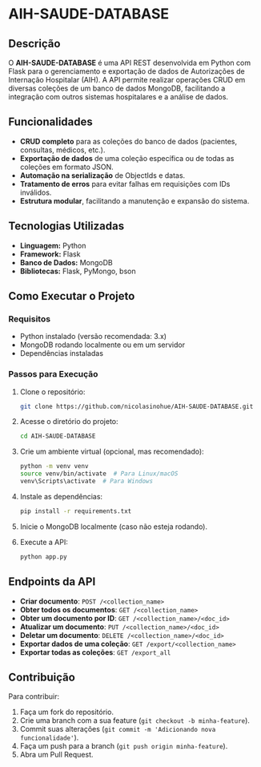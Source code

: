 # AIH-SAUDE-DATABASE

## Descrição
O **AIH-SAUDE-DATABASE** é uma API REST desenvolvida em Python com Flask para o gerenciamento e exportação de dados de Autorizações de Internação Hospitalar (AIH). A API permite realizar operações CRUD em diversas coleções de um banco de dados MongoDB, facilitando a integração com outros sistemas hospitalares e a análise de dados.

## Funcionalidades
- **CRUD completo** para as coleções do banco de dados (pacientes, consultas, médicos, etc.).
- **Exportação de dados** de uma coleção específica ou de todas as coleções em formato JSON.
- **Automação na serialização** de ObjectIds e datas.
- **Tratamento de erros** para evitar falhas em requisições com IDs inválidos.
- **Estrutura modular**, facilitando a manutenção e expansão do sistema.

## Tecnologias Utilizadas
- **Linguagem:** Python
- **Framework:** Flask
- **Banco de Dados:** MongoDB
- **Bibliotecas:** Flask, PyMongo, bson

## Como Executar o Projeto
### Requisitos
- Python instalado (versão recomendada: 3.x)
- MongoDB rodando localmente ou em um servidor
- Dependências instaladas

### Passos para Execução
1. Clone o repositório:
   ```sh
   git clone https://github.com/nicolasinohue/AIH-SAUDE-DATABASE.git
   ```
2. Acesse o diretório do projeto:
   ```sh
   cd AIH-SAUDE-DATABASE
   ```
3. Crie um ambiente virtual (opcional, mas recomendado):
   ```sh
   python -m venv venv
   source venv/bin/activate  # Para Linux/macOS
   venv\Scripts\activate  # Para Windows
   ```
4. Instale as dependências:
   ```sh
   pip install -r requirements.txt
   ```
5. Inicie o MongoDB localmente (caso não esteja rodando).

6. Execute a API:
   ```sh
   python app.py
   ```

## Endpoints da API
- **Criar documento**: `POST /<collection_name>`
- **Obter todos os documentos**: `GET /<collection_name>`
- **Obter um documento por ID**: `GET /<collection_name>/<doc_id>`
- **Atualizar um documento**: `PUT /<collection_name>/<doc_id>`
- **Deletar um documento**: `DELETE /<collection_name>/<doc_id>`
- **Exportar dados de uma coleção**: `GET /export/<collection_name>`
- **Exportar todas as coleções**: `GET /export_all`

## Contribuição
Para contribuir:
1. Faça um fork do repositório.
2. Crie uma branch com a sua feature (`git checkout -b minha-feature`).
3. Commit suas alterações (`git commit -m 'Adicionando nova funcionalidade'`).
4. Faça um push para a branch (`git push origin minha-feature`).
5. Abra um Pull Request.
